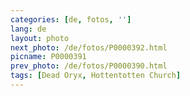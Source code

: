 ```yaml
---
categories: [de, fotos, '']
lang: de
layout: photo
next_photo: /de/fotos/P0000392.html
picname: P0000391
prev_photo: /de/fotos/P0000390.html
tags: [Dead Oryx, Hottentotten Church]
---
```


